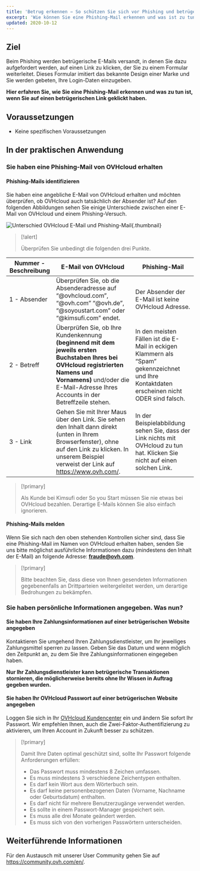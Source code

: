 ```yaml
---
title: 'Betrug erkennen − So schützen Sie sich vor Phishing und betrügerischen E-Mails'
excerpt: 'Wie können Sie eine Phishing-Mail erkennen und was ist zu tun, wenn Sie auf einen betrügerischen Link geklickt haben?'
updated: 2020-10-12
---
```


## Ziel

Beim Phishing werden betrügerische E-Mails versandt, in denen Sie dazu aufgefordert werden, auf einen Link zu klicken, der Sie zu einem Formular weiterleitet. Dieses Formular imitiert das bekannte Design einer Marke und Sie werden gebeten, Ihre Login-Daten einzugeben. 

**Hier erfahren Sie, wie Sie eine Phishing-Mail erkennen und was zu tun ist, wenn Sie auf einen betrügerischen Link geklickt haben.**

## Voraussetzungen

- Keine spezifischen Voraussetzungen

## In der praktischen Anwendung

### Sie haben eine Phishing-Mail von OVHcloud erhalten

#### Phishing-Mails identifizieren

Sie haben eine angebliche E-Mail von OVHcloud erhalten und möchten überprüfen, ob OVHcloud auch tatsächlich der Absender ist? Auf den folgenden Abbildungen sehen Sie einige Unterschiede zwischen einer E-Mail von OVHcloud und einem Phishing-Versuch.

![Unterschied OVHcloud E-Mail und Phishing-Mail](phishing_email.png){.thumbnail}

> [!alert]
> 
> Überprüfen Sie unbedingt die folgenden drei Punkte.
> 

|Nummer - Beschreibung|E-Mail von OVHcloud|Phishing-Mail|
|---|---|---|
|1 - Absender|Überprüfen Sie, ob die Absenderadresse auf “@ovhcloud.com”, “@ovh.com” “@ovh.de”, “@soyoustart.com” oder “@kimsufi.com” endet.|Der Absender der E-Mail ist keine OVHcloud Adresse.|
|2 - Betreff|Überprüfen Sie, ob Ihre Kundenkennung **(beginnend mit dem jeweils ersten Buchstaben Ihres bei OVHcloud registrierten Namens und Vornamens)** und/oder die E-Mail-Adresse Ihres Accounts in der Betreffzeile stehen.|In den meisten Fällen ist die E-Mail in eckigen Klammern als “Spam” gekennzeichnet und Ihre Kontaktdaten erscheinen nicht ODER sind falsch.|
|3 - Link|Gehen Sie mit Ihrer Maus über den Link. Sie sehen den Inhalt dann direkt (unten in Ihrem Browserfenster), ohne auf den Link zu klicken. In unserem Beispiel verweist der Link auf https://www.ovh.com/.|In der Beispielabbildung sehen Sie, dass der Link nichts mit OVHcloud zu tun hat. Klicken Sie nicht auf einen solchen Link.|

> [!primary]
> 
> Als Kunde bei Kimsufi oder So you Start müssen Sie nie etwas bei OVHcloud bezahlen. Derartige E-Mails können Sie also einfach ignorieren.
> 

#### Phishing-Mails melden

Wenn Sie sich nach den oben stehenden Kontrollen sicher sind, dass Sie eine Phishing-Mail im Namen von OVHcloud erhalten haben, senden Sie uns bitte möglichst ausführliche Informationen dazu (mindestens den Inhalt der E-Mail) an folgende Adresse: **<fraude@ovh.com>**.

> [!primary]
> 
> Bitte beachten Sie, dass diese von Ihnen gesendeten Informationen gegebenenfalls an Drittparteien weitergeleitet werden, um derartige Bedrohungen zu bekämpfen.
> 

### Sie haben persönliche Informationen angegeben. Was nun?

#### Sie haben Ihre Zahlungsinformationen auf einer betrügerischen Website angegeben

Kontaktieren Sie umgehend Ihren Zahlungsdienstleister, um Ihr jeweiliges Zahlungsmittel sperren zu lassen.  Geben Sie das Datum und wenn möglich den Zeitpunkt an, zu dem Sie Ihre Zahlungsinformationen eingegeben haben.

**Nur Ihr Zahlungsdienstleister kann betrügerische Transaktionen stornieren, die möglicherweise bereits ohne Ihr Wissen in Auftrag gegeben wurden.**

#### Sie haben Ihr OVHcloud Passwort auf einer betrügerischen Website angegeben

Loggen Sie sich in Ihr [OVHcloud Kundencenter](https://www.ovh.com/auth/?action=gotomanager&from=https://www.ovh.de/&ovhSubsidiary=de) ein und ändern Sie sofort Ihr Passwort. Wir empfehlen Ihnen, auch die Zwei-Faktor-Authentifizierung zu aktivieren, um Ihren Account in Zukunft besser zu schützen.

> [!primary]
>
> Damit Ihre Daten optimal geschützt sind, sollte Ihr Passwort folgende Anforderungen erfüllen:
>
> - Das Passwort muss mindestens 8 Zeichen umfassen.
> - Es muss mindestens 3 verschiedene Zeichentypen enthalten.
> - Es darf kein Wort aus dem Wörterbuch sein.
> - Es darf keine personenbezogenen Daten (Vorname, Nachname oder Geburtsdatum) enthalten.
> - Es darf nicht für mehrere Benutzerzugänge verwendet werden.
> - Es sollte in einem Passwort-Manager gespeichert sein.
> - Es muss alle drei Monate geändert werden.
> - Es muss sich von den vorherigen Passwörtern unterscheiden.
>

## Weiterführende Informationen

Für den Austausch mit unserer User Community gehen Sie auf <https://community.ovh.com/en/>.

